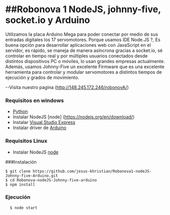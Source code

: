 ##Robonova 1 NodeJS, johnny-five, socket.io y  Arduino
===========================

Utilizamos la placa Arduino Mega para poder conectar por medio de sus entradas digitales los 17 servomotores. 
Porque usamos IDE Node.JS ?, Es buena opción para desarrollar aplicaciones web con JavaScript en el servidor, 
es rápido, se maneja de manera asíncrona gracias a socket.io, sé controlar en tiempo real y 
por múltiples usuarios conectados desde distintos dispositivos PC o móviles, lo usan grandes empresas actualmente. 
Además, usamos Johnny-Five un excelente Firmware que es una excelente herramienta para controlar y 
modular servomotores a distintos tiempos de ejecución y grados de movimiento.


--Visita nuestro pagina (http://148.245.172.246/robonovA/)


### Requisitos en windows 

 - [Python](https://www.python.org/download/releases/2.7.6/)  
 - Instalar NodeJS  [node] (https://nodejs.org/en/download/)
 - Instalar [Visual Studio Express](www.microsoft.com/visualstudio/eng/2013-downloads#d-2013-express)
 - Instalar driver de [Arduino](https://www.arduino.cc/en/Guide/windows#toc4) 

### Requisitos Linux 

 - Instalar NodeJS [node](https://nodejs.org/en/blog/release/v0.10.36/)
 

###Instalación 

```shell
$ git clone https://github.com/jesus-khristian/Robonova1-nodeJS-Johnny-five-Arduino.git 
$ cd Robonova-nodeJS-Johnny-five-arduino 
$ npm install 
```

### Ejecución

```shell
  $ node start
```









 








